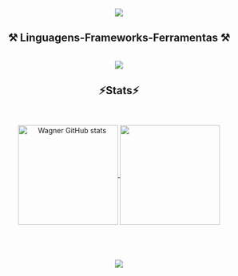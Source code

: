<h1 align="center">
<img src="https://readme-typing-svg.herokuapp.com/?font=Righteous&size=35&center=true&vCenter=true&width=500&height=70&duration=4000&lines=Olá!+👋;+Me+chamo+Wagner!;" />
</h1>

<h2 align="center" >⚒️ Linguagens-Frameworks-Ferramentas ⚒️</h2>
<br>
<div align="center" >
  <img src="https://skillicons.dev/icons?i=html,css,vscode,github,git,pycharm,flutter,dart,python" />
</div>

<h2 align="center" >⚡Stats⚡</h2>
<br>
<p align="center">
<a href="https://github.com/WWWagnerfs/github-readme-stats">
  <img height=200 align="center" src="https://github-readme-stats.vercel.app/api?username=WWWagnerfs&theme=ambient_gradient&show_icons=true" alt="Wagner GitHub stats">
</a>
<a href="https://github.com/WWWagnerfs/convoychat">
  <img height=200 align="center" src="https://github-readme-stats.vercel.app/api/top-langs?username=WWWagnerfs&theme=ambient_gradient&langs_count=10&card_width=220" />
</a>
</p>
<br>
<h1 align="center">
<img src="https://readme-typing-svg.herokuapp.com/?font=Righteous&size=35&center=true&vCenter=true&width=500&height=70&duration=4000&lines=Obrigado+pela+visita!;" />
</h1>
